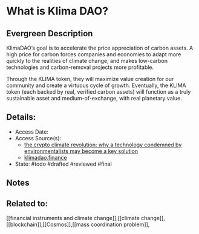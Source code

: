 # What is Klima DAO?
## Evergreen Description
KlimaDAO’s goal is to accelerate the price appreciation of carbon assets. A high price for carbon forces companies and economies to adapt more quickly to the realities of climate change, and makes low-carbon technologies and carbon-removal projects more profitable.

Through the KLIMA token, they will maximize value creation for our community and create a virtuous cycle of growth. Eventually, the KLIMA token (each backed by real, verified carbon assets) will function as a truly sustainable asset and medium-of-exchange, with real planetary value.
## Details:
- Access Date:
- Access Source(s): 
	- [the crypto climate revolution: why a technology condemned by environmentalists may become a key solution](https://medium.com/@themantis/the-crypto-climate-revolution-why-a-technology-condemned-by-environmentalists-may-become-a-key-e9ea7313587d)
	- [klimadao.finance](https://www.klimadao.finance/)
- State: #todo #drafted #reviewed #final 

## Notes

## Related to: 
[[financial instruments and climate change]],[[climate change]],[[blockchain]],[[Cosmos]],[[mass coordination problem]], 